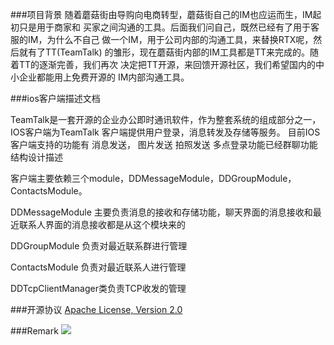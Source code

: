 ###项目背景
	随着蘑菇街由导购向电商转型，蘑菇街自己的IM也应运而生，IM起初只是用于商家和
	买家之间沟通的工具。后面我们问自己，既然已经有了用于客服的IM，为什么不自己
	做一个IM，用于公司内部的沟通工具，来替换RTX呢，然后就有了TT(TeamTalk)
	的雏形，现在蘑菇街内部的IM工具都是TT来完成的。随着TT的逐渐完善，我们再次
	决定把TT开源，来回馈开源社区，我们希望国内的中小企业都能用上免费开源的
	IM内部沟通工具。

###ios客户端描述文档

TeamTalk是一套开源的企业办公即时通讯软件，作为整套系统的组成部分之一，IOS客户端为TeamTalk 客户端提供用户登录，消息转发及存储等服务。
目前IOS客户端支持的功能有
消息发送，
图片发送
拍照发送
多点登录功能已经群聊功能
结构设计描述

客户端主要依赖三个module，DDMessageModule，DDGroupModule，ContactsModule。

DDMessageModule 
主要负责消息的接收和存储功能，聊天界面的消息接收和最近联系人界面的消息接收都是从这个模块来的

DDGroupModule 
负责对最近联系群进行管理

ContactsModule 负责对最近联系人进行管理

DDTcpClientManager类负责TCP收发的管理

###开源协议
[Apache License, Version 2.0](http://www.apache.org/licenses/LICENSE-2.0.html) 

###Remark
![](https://raw.githubusercontent.com/mogutt/TTiOSClient/develop/pic/we-need-you.png)
